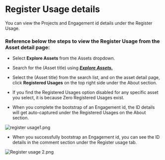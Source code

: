 </br>	
</br>
	
# Register Usage details

You can view the Projects and Engagement id details under the Register Usage.

### Reference below the steps to view the Register Usage from the Asset detail page:

- Select **Explore Assets** from the Assets dropdown. 

- Search for the (Asset title) using [_**Explore Assets.**_](https://aka.ms/Explore-Assets)

- Select the (Asset title) from the search list, and on the asset detail page, click **Registered Usages** on the top right side under the About section.

- If you find the Registered Usages option disabled for any specific asset you select, it is because Zero Registered Usages exist.

- When you complete the bootstrap of an Engagement id, the ID details will get auto-captured under the Registered Usages on the About section.

![register usage1.png](/.attachments/register%20usage1-612f4094-991f-4e39-b924-68cd481589fa.png)

- When you successfully bootstrap an Engagement id, you can see the ID details in the comment section under the Register usage tab.

![Register usage 2.png](/.attachments/Register%20usage%202-fdb1b064-a203-44af-ab5e-b7edb456f115.png)
</br>
</br>
